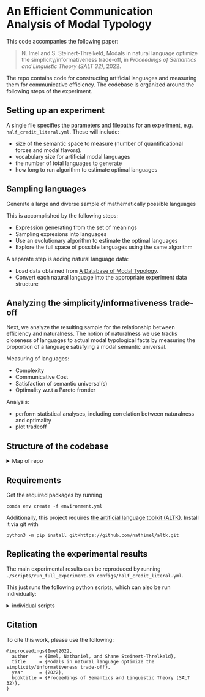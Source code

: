 # An Efficient Communication Analysis of Modal Typology

This code accompanies the following paper:

> N. Imel and S. Steinert-Threlkeld, Modals in natural language optimize the simplicity/informativeness
trade-off, in _Proceedings of Semantics and Linguistic Theory (SALT 32)_, 2022.

The repo contains code for constructing artificial languages and measuring them for communicative efficiency. The codebase is organized around the following steps of the experiment.

## Setting up an experiment

A single file specifies the parameters and filepaths for an experiment, e.g. `half_credit_literal.yml`. These will include:

- size of the semantic space to measure (number of quantificational forces and modal flavors).
- vocabulary size for artificial modal languages
- the number of total languages to generate
- how long to run algorithm to estimate optimal languages

## Sampling languages

Generate a large and diverse sample of mathematically possible languages

This is accomplished by the following steps:

- Expression generating from the set of meanings
- Sampling expresions into languages
- Use an evolutionary algorithm to estimate the optimal languages
- Explore the full space of possible languages using the same algorithm

A separate step is adding natural language data:

- Load data obtained from [A Database of Modal Typology](https://github.com/CLMBRs/modal-typology).
- Convert each natural language into the appropriate experiment data structure

## Analyzing the simplicity/informativeness trade-off

Next, we analyze the resulting sample for the relationship between efficiency and naturalness.
The notion of naturalness we use tracks closeness of languages to actual modal typological facts by measuring the proportion of a language satisfying a modal semantic universal.
  
Measuring of languages:

- Complexity
- Communicative Cost
- Satisfaction of semantic universal(s)
- Optimality w.r.t a Pareto frontier

Analysis:

- perform statistical analyses, including correlation between naturalness and optimality
- plot tradeoff

## Structure of the codebase

<details>
<summary>Map of repo</summary>
<br>

```bash
.
├── configs
│ # YAML files that define experimental parameters for
│ # modal languages, sample size, the type of naturalness to measure,
│ # file output paths, etc.
│   ├── half_credit_literal.yml
│   └── ...
├── data
│   └── natural_languages
│       ├── Gitksan
│       │   └── modals.csv
│       └── ...
├── outputs
│ # readable intermediate output and experimental results, e.g.
│   └── half_credit_literal
│       ├── analysis
│       │   │  # resulting dataframes and figures
│       │   ├── ...
│       │   ├── all_data.csv
│       │   └── plot.png
│       ├── expressions.yml
│       ├── languages
│       │   ├── # generated languages
│       │   ├── artificial.yml
│       │   └── natural.yml
│       └── system_output.txt # progress of the experiment printed to stdout,
├── scripts
│   └── run_full_experiment.sh # the main script to run
└── src
    │ # python scripts to construct the space of possible languages,
    │ # sample from this space,
    │ # and measure the communicative efficiency of the sample
    │ # by estimating a Pareto frontier using an evolutionary algorithm
    ├── ...
    ├── sample_languages.py
    └── modals
        │ # module that defines the meaning space for modals,
        │ # the modal language data structure,
        │ # measures of complexity and communicative cost,
        │ # and mutations that may apply during the evolutionary algorithm
        ├── ...
        └── modal_language.py
```
</details>

## Requirements  

Get the required packages by running

`conda env create -f environment.yml`

Additionally, this project requires [the artificial language toolkit (ALTK)](https://github.com/nathimel/altk). Install it via git with

`python3 -m pip install git+https://github.com/nathimel/altk.git`
  
## Replicating the experimental results

The main experimental results can be reproduced by running `./scripts/run_full_experiment.sh configs/half_credit_literal.yml`.

This just runs the following python scripts, which can also be run individually:
<details>
<summary>individual scripts</summary>
<br>

`python3 src/create_folders.py path_to_config`

`python3 src/build_meaning_space.py path_to_config`

`python3 src/generate_expressions.py path_to_config`

`python3 src/sample_languages.py path_to_config`

`python3 src/add_natural_languages.py path_to_config`

`python3 src/estimate_pareto_frontier.py path_to_config`

`python3 src/measure_tradeoff.py path_to_config`

`python3 src/analyze.py path_to_config`
</details>

## Citation

To cite this work, please use the following:

```
@inproceedings{Imel2022,
  author    = {Imel, Nathaniel, and Shane Steinert-Threlkeld},
  title     = {Modals in natural language optimize the simplicity/informativeness trade-off},
  year      = {2022},
  booktitle = {Proceedings of Semantics and Linguistic Theory (SALT 32)},
}
```
